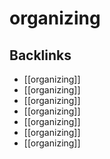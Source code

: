 # organizing



<a id="org7f131fd"></a>

## Backlinks

-   [[organizing]]
-   [[organizing]]
-   [[organizing]]
-   [[organizing]]
-   [[organizing]]
-   [[organizing]]
-   [[organizing]]
